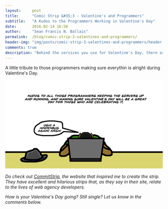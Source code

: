 ```yaml
---
layout:     post
title:      "Comic Strip &#35;3 - Valentine's and Programmers"
subtitle:   "A Kudos to the Programmers Working in Valentine's Day"
date:       2016-02-14 16:58
author:     "Sean Francis N. Ballais"
permalink:  /blog/comic-strip-3-valentines-and-programmers/
header-img: "img/posts/comic-strip-3-valentines-and-programmers/header.png"
comments: true
description: "Behind the services you use for Valentine's Day, there are programmers making sure it runs without problems."
---
```


A little tribute to those programmers making sure everythin is alright during Valentine's Day.

![Kudos to the programmers](/static/img/posts/comic-strip-3-valentines-and-programmers/comic-strip.png)

*Do check out [CommitStrip](http://www.commitstrip.com), the website that inspired me to create the strip. They have excellent and hilarious strips that, as they say in their site, relate to the lives of web agency developers.*

*How is your Valentine's Day going? Still single? Let us know in the comments below.*
